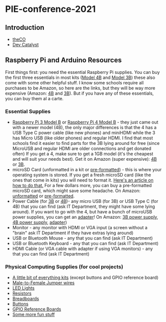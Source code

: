 # PIE-conference-2021

## Introduction
- [theCO](attheco.com)
- [Dev Catalyst](devcatalyst.com)

## Raspberry Pi and Arduino Resources
First things first: you need the essential Raspberry Pi supplies. You can buy the first three essentials in most kits ([Model 4B](https://www.canakit.com/raspberry-pi-4-starter-kit.html) and [Model 3B](https://www.canakit.com/raspberry-pi-3-starter-kit.html)) these also come with some other helpful stuff. I know some schools require all purchases to be Amazon, so here are the links, but they will be way more expensive (Amazon: [4B](https://www.amazon.com/dp/B07VB558FS/ref=twister_B07VLNVX1N?_encoding=UTF8&psc=1) and [3B](https://www.amazon.com/CanaKit-Raspberry-Complete-Starter-Kit/dp/B01C6Q2GSY/ref=sr_1_7?crid=2YJR67AE192QK&keywords=raspberry+pi+3b+kit&qid=1581958060&sprefix=Raspberry+pi+3B+%2Caps%2C162&sr=8-7)). But if you have any of these essentials, you can buy them al a carte.

### Essential Supplies
- [Raspberry Pi 3 Model B](https://www.canakit.com/raspberry-pi-3-model-b.html?cid=usd&src=raspberrypi) or [Raspberry Pi 4 Model B](https://www.canakit.com/raspberry-pi-4.html?cid=usd&src=raspberrypi) - they just came out with a newer model (4B), the only major differences is that the 4 has a USB Type C power cable (like new phones) and miniHDMI while the 3 has Micro USB (like older phones) and regular HDMI. I find that most schools find it easier to find parts for the 3B lying around for free (since MicroUSB and regular HDMI are older connections and get donated often) If you get a 4, make sure to get a 1GB model (it's the cheapest and will suit your needs best). Get it on Amazon (super expensive): [4B](https://www.amazon.com/dp/B07TD43PDZ/ref=twister_B07TN34PCN?_encoding=UTF8&th=1) or [3B](https://www.amazon.com/Raspberry-Pi-MS-004-00000024-Model-Board/dp/B01LPLPBS8/ref=sr_1_3?crid=1U3RQG2LKGSEQ&keywords=raspberry+pi+3b+board&qid=1581958140&sprefix=raspberry+pi+3b+bo%2Caps%2C249&sr=8-3). 
- microSD Card (unformatted in a kit or [pre-formatted](https://www.canakit.com/raspberry-pi-sd-card-noobs.html)) - this is where your operating system is stored. If you get a fresh microSD card (like the ones that come in kits) you will need to format it. [Here's an article on how to do that.](https://projects.raspberrypi.org/en/projects/raspberry-pi-setting-up/2) For a few dollars more, you can buy a pre-formatted microSD card, which might save some headache. On Amazon: [unformatted](https://www.amazon.com/Sandisk-Ultra-Micro-UHS-I-Adapter/dp/B073K14CVB/ref=sr_1_3?keywords=8gb+class+10+micro+sd+card&qid=1581959779&s=electronics&sr=1-3) or [pre-formatted](https://www.amazon.com/Raspberry-Noobs-Preloaded-Compatible-Models/dp/B07LB7L3D9/ref=sr_1_1_sspa?crid=2KUNJNIQTT7ZG&keywords=noobs+sd+card&qid=1581960570&sprefix=NOOBS+%2Caps%2C157&sr=8-1-spons&psc=1&spLa=ZW5jcnlwdGVkUXVhbGlmaWVyPUEyTlBBNjM3WjJBMVdVJmVuY3J5cHRlZElkPUEwNjkzMjgwMU9BSFk2UkhKV0NEJmVuY3J5cHRlZEFkSWQ9QTAwNDA0MzcyMUJXOVlPTExDMUpVJndpZGdldE5hbWU9c3BfYXRmJmFjdGlvbj1jbGlja1JlZGlyZWN0JmRvTm90TG9nQ2xpY2s9dHJ1ZQ==). 
- Power Cable (for [3B](https://www.canakit.com/raspberry-pi-adapter-power-supply.html) or [4B](https://www.canakit.com/official-raspberry-pi-4-power-supply-black.html))- any micro USB (for 3B) or USB Type C (for 4B) that you can find (ask IT Department, they might have some lying around). If you want to go with the 4, but have a bunch of microUSB power supplies, you can get an [adapter](https://www.canakit.com/micro-usb-to-usb-c-adapter-black.html)! On Amazon: [3B power supply](https://www.amazon.com/HI-CABLE-Android-Charger-Charging-Compatible/dp/B07NPDFNBR/ref=sr_1_13?crid=3RDMNLVFCOO6&keywords=micro+usb+charger&qid=1581960953&sprefix=micro+USB+%2Caps%2C174&sr=8-13), [4B power supply](https://www.amazon.com/dp/B07WWFCJ34/ref=sspa_dk_detail_2?psc=1&pd_rd_i=B07WWFCJ34&pd_rd_w=Lsd6k&pf_rd_p=45a72588-80f7-4414-9851-786f6c16d42b&pd_rd_wg=fdKrm&pf_rd_r=BPRRWR4VGXPEY2BGF9VA&pd_rd_r=0d2889bd-c4ea-4293-879e-8e6e5fa33ffe&spLa=ZW5jcnlwdGVkUXVhbGlmaWVyPUEzVlpDWjgxWFBOSlcxJmVuY3J5cHRlZElkPUEwOTI5NzAzM0FKSjdIMlhGWjBaNCZlbmNyeXB0ZWRBZElkPUEwMzAyMzg1TFRTMllVSEU3RzZaJndpZGdldE5hbWU9c3BfZGV0YWlsJmFjdGlvbj1jbGlja1JlZGlyZWN0JmRvTm90TG9nQ2xpY2s9dHJ1ZQ==), [adapter](https://www.amazon.com/ARKTEK-Adapter-Charging-Connector-Chromebook/dp/B01I0ZAJXO/ref=sr_1_4?crid=3D3KXBZ7QANTV&keywords=micro+usb+to+type+c+adapter&qid=1581961015&sprefix=micro+usb+to+type%2Caps%2C286&sr=8-4))
- Monitor - any monitor with HDMI or VGA input (a screen without a "brain" ask IT Department if they have extras lying around)
- USB or Bluetooth Mouse - any that you can find (ask IT Department)
- USB or Bluetooth Keyboard - any that you can find (ask IT Department)
- HDMI Cable (or VGA cable with adapter if using VGA monitors) - any that you can find (ask IT Department)

### Physical Computing Supplies (for cool projects)
- [A little bit of everything kits](https://www.amazon.com/MEHE-Assortment-Electronics-Components-Breadboard/dp/B07BMVCHKF/ref=sr_1_3?keywords=raspberry+pi+led+buttons+and+jumper+wires&qid=1574117515&sr=8-3) (except buttons and GPIO reference board)
- [Male-to-Female Jumper wires](https://www.amazon.com/GenBasic-Solderless-Dupont-Compatible-Breadboard-Prototyping/dp/B01L5UKAPI/ref=sr_1_3?crid=1AILIM3TLSQRT&keywords=male+to+female+jumper+wires&qid=1574117605&sprefix=male+to+female+ju%2Caps%2C153&sr=8-3)
- [LED Lights](https://www.amazon.com/LED-Emitting-Assortment-Electronic-Experiment/dp/B06XPJ92ZP/ref=sr_1_2?keywords=LED+lights+raspberry+pi&qid=1574117659&sr=8-2)
- [Resistors](https://www.amazon.com/Elegoo-Values-Resistor-Assortment-Compliant/dp/B072BL2VX1/ref=pd_bxgy_328_img_2/138-6195486-0728760?_encoding=UTF8&pd_rd_i=B072BL2VX1&pd_rd_r=dd092f77-e96e-4951-b652-e7bd9c92db71&pd_rd_w=RTv6E&pd_rd_wg=MpYnn&pf_rd_p=09627863-9889-4290-b90a-5e9f86682449&pf_rd_r=57HWDP3C870YQ63BXSVZ&psc=1&refRID=57HWDP3C870YQ63BXSVZ)
- [Breadboards](https://www.amazon.com/ELEGOO-tie-points-breadboard-Arduino-Jumper/dp/B01EV640I6/ref=sr_1_1_sspa?keywords=breadboard&qid=1574117736&s=industrial&sr=1-1-spons&psc=1&spLa=ZW5jcnlwdGVkUXVhbGlmaWVyPUFFODg4VEFKSVVSWUEmZW5jcnlwdGVkSWQ9QTAwMDUyNzQyWExHMlZHOVU2MFlFJmVuY3J5cHRlZEFkSWQ9QTA1MjUwNDcyS0tYMFNYRERWVjNYJndpZGdldE5hbWU9c3BfYXRmJmFjdGlvbj1jbGlja1JlZGlyZWN0JmRvTm90TG9nQ2xpY2s9dHJ1ZQ==)
- [Buttons](https://www.amazon.com/dp/B07CG7VTGD/ref=sspa_dk_detail_9?psc=1&pd_rd_i=B07CG7VTGD&pd_rd_w=2rCtI&pf_rd_p=45a72588-80f7-4414-9851-786f6c16d42b&pd_rd_wg=pQV2x&pf_rd_r=H9XK4F4X04MYYKZ7CC22&pd_rd_r=c9f3b003-fcdd-4c06-b471-96dd0999df56&spLa=ZW5jcnlwdGVkUXVhbGlmaWVyPUExTzFFM1NWWlNLNzFDJmVuY3J5cHRlZElkPUEwMTE0NzI5MjU1ODJSVlFPWkNSTyZlbmNyeXB0ZWRBZElkPUEwMzk2MDA1M0FLOVMwQVdXMjFPQSZ3aWRnZXROYW1lPXNwX2RldGFpbCZhY3Rpb249Y2xpY2tSZWRpcmVjdCZkb05vdExvZ0NsaWNrPXRydWU=)
- [GPIO Reference Boards](https://www.amazon.com/GPIO-Reference-Board-Raspberry-Model/dp/B07DPGMSC3/ref=sxbs_sxwds-stvp?keywords=GPIO+reference+board+bulk&pd_rd_i=B07DPGMSC3&pd_rd_r=96f16987-3cb8-4fac-80d5-89f71d8db120&pd_rd_w=T6bVH&pd_rd_wg=kOJt7&pf_rd_p=a6d018ad-f20b-46c9-8920-433972c7d9b7&pf_rd_r=YE6XVGRR5305F4RC8CCW&qid=1574117946&s=industrial)
- [Some more fun stuff](https://www.amazon.com/SunFounder-Raspberry-Compatible-Electronics-Programming/dp/B07WV2HYC6/ref=sr_1_2_sspa?crid=3D9863RJJCTPI&keywords=raspberry+pi+starter+kit&qid=1574117985&s=industrial&sprefix=raspberry+pi+%2Cindustrial%2C148&sr=1-2-spons&psc=1&spLa=ZW5jcnlwdGVkUXVhbGlmaWVyPUEyVUtCSzNTTkpONFNIJmVuY3J5cHRlZElkPUEwNTA3NDI4MlBTR0hDSkE1OFE5SSZlbmNyeXB0ZWRBZElkPUExMDIwNzg0MTlJV0owMVNBMUJVTSZ3aWRnZXROYW1lPXNwX2F0ZiZhY3Rpb249Y2xpY2tSZWRpcmVjdCZkb05vdExvZ0NsaWNrPXRydWU=)
